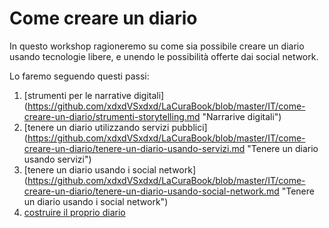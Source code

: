 # Come creare un diario

In questo workshop ragioneremo su come sia possibile creare un diario usando tecnologie libere, e unendo le possibilità offerte dai social network.

Lo faremo seguendo questi passi:

1. [strumenti per le narrative digitali] (https://github.com/xdxdVSxdxd/LaCuraBook/blob/master/IT/come-creare-un-diario/strumenti-storytelling.md "Narrarive digitali")
2. [tenere un diario utilizzando servizi pubblici] (https://github.com/xdxdVSxdxd/LaCuraBook/blob/master/IT/come-creare-un-diario/tenere-un-diario-usando-servizi.md "Tenere un diario usando servizi")
3. [tenere un diario usando i social network] (https://github.com/xdxdVSxdxd/LaCuraBook/blob/master/IT/come-creare-un-diario/tenere-un-diario-usando-social-network.md "Tenere un diario usando i social network")
4. [costruire il proprio diario](https://github.com/xdxdVSxdxd/LaCuraBook/blob/master/IT/come-creare-un-diario/costruire-il-proprio-diario.md "Costruire il proprio diario")
